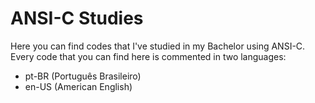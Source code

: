 # ANSI-C Studies

Here you can find codes that I've studied in my Bachelor using ANSI-C. Every code that you can find here is commented in two languages:
  - pt-BR (Português Brasileiro)
  - en-US (American English)
